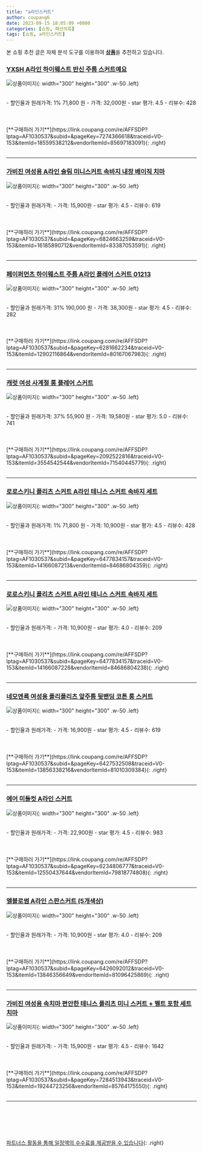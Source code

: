 ```yaml
---
title: "a라인스커트"
author: coupang6
date: 2023-09-15 18:05:09 +0800
categories: [쇼핑, 패션의류]
tags: [쇼핑, a라인스커트]
---
```


본 쇼핑 추천 글은 자체 분석 도구를 이용하여 [**상품**](https://link.coupang.com/a/bao1ui)을 추천하고 있습니다.

### [YXSH A라인 하이웨스트 반신 주름 스커트예요](https://link.coupang.com/re/AFFSDP?lptag=AF1030537&subid=&pageKey=7274366618&traceid=V0-153&itemId=18559538212&vendorItemId=85697183091)

![상품이미지](https://thumbnail8.coupangcdn.com/thumbnails/remote/230x230ex/image/vendor_inventory/d4a4/9e60daa0e3e56a691f5d8504bed8f172457b453f10f2abf99f54aeab7427.jpg){: width="300" height="300" .w-50 .left}


<br>
- 할인율과 원래가격: 1%  71,800   원
- 가격: 32,000원
- star 평가: 4.5
- 리뷰수: 428
<br>
<br>
<br>
<br>
[**구매하러 가기**](https://link.coupang.com/re/AFFSDP?lptag=AF1030537&subid=&pageKey=7274366618&traceid=V0-153&itemId=18559538212&vendorItemId=85697183091){: .right}
<br>
<br>

---

### [가비진 여성용 A라인 슬림 미니스커트 속바지 내장 베이직 치마](https://link.coupang.com/re/AFFSDP?lptag=AF1030537&subid=&pageKey=6824663259&traceid=V0-153&itemId=16185890712&vendorItemId=83387053591)

![상품이미지](https://thumbnail7.coupangcdn.com/thumbnails/remote/230x230ex/image/vendor_inventory/71d9/8ad195376005a9fa725c81fbc0f733750ffeeb38c1a9b227c187c33d91bd.jpg){: width="300" height="300" .w-50 .left}


<br>
- 할인율과 원래가격: 
- 가격: 15,900원
- star 평가: 4.5
- 리뷰수: 619
<br>
<br>
<br>
<br>
[**구매하러 가기**](https://link.coupang.com/re/AFFSDP?lptag=AF1030537&subid=&pageKey=6824663259&traceid=V0-153&itemId=16185890712&vendorItemId=83387053591){: .right}
<br>
<br>

---

### [페이퍼먼츠 하이웨스트 주름 A라인 플레어 스커트 01213](https://link.coupang.com/re/AFFSDP?lptag=AF1030537&subid=&pageKey=6281662234&traceid=V0-153&itemId=12902116864&vendorItemId=80167067983)

![상품이미지](https://thumbnail10.coupangcdn.com/thumbnails/remote/230x230ex/image/retail/images/2022/01/11/15/4/1bac2d49-503e-4673-ab9f-a4da37241dfc.jpg){: width="300" height="300" .w-50 .left}


<br>
- 할인율과 원래가격: 31%  190,000   원
- 가격: 38,300원
- star 평가: 4.5
- 리뷰수: 282
<br>
<br>
<br>
<br>
[**구매하러 가기**](https://link.coupang.com/re/AFFSDP?lptag=AF1030537&subid=&pageKey=6281662234&traceid=V0-153&itemId=12902116864&vendorItemId=80167067983){: .right}
<br>
<br>

---

### [캐럿 여성 사계절 롱 플레어 스커트](https://link.coupang.com/re/AFFSDP?lptag=AF1030537&subid=&pageKey=2092522816&traceid=V0-153&itemId=3554542544&vendorItemId=71540445779)

![상품이미지](https://thumbnail7.coupangcdn.com/thumbnails/remote/230x230ex/image/retail/images/6254000612401484-61a02970-f2e3-4ddb-bab2-48ed81469811.jpg){: width="300" height="300" .w-50 .left}


<br>
- 할인율과 원래가격: 37%  55,900   원
- 가격: 19,580원
- star 평가: 5.0
- 리뷰수: 741
<br>
<br>
<br>
<br>
[**구매하러 가기**](https://link.coupang.com/re/AFFSDP?lptag=AF1030537&subid=&pageKey=2092522816&traceid=V0-153&itemId=3554542544&vendorItemId=71540445779){: .right}
<br>
<br>

---

### [로로스키니 플리츠 스커트 A라인 테니스 스커트 속바지 세트](https://link.coupang.com/re/AFFSDP?lptag=AF1030537&subid=&pageKey=6477834157&traceid=V0-153&itemId=14166087213&vendorItemId=84686804359)

![상품이미지](https://thumbnail7.coupangcdn.com/thumbnails/remote/230x230ex/image/vendor_inventory/2413/bce0e7134b11ad95eb126cbfd6a4227497b97e8d014fa57746a1cb47cecd.jpg){: width="300" height="300" .w-50 .left}


<br>
- 할인율과 원래가격: 1%  71,800   원
- 가격: 10,900원
- star 평가: 4.5
- 리뷰수: 428
<br>
<br>
<br>
<br>
[**구매하러 가기**](https://link.coupang.com/re/AFFSDP?lptag=AF1030537&subid=&pageKey=6477834157&traceid=V0-153&itemId=14166087213&vendorItemId=84686804359){: .right}
<br>
<br>

---

### [로로스키니 플리츠 스커트 A라인 테니스 스커트 속바지 세트](https://link.coupang.com/re/AFFSDP?lptag=AF1030537&subid=&pageKey=6477834157&traceid=V0-153&itemId=14166087228&vendorItemId=84686804238)

![상품이미지](https://thumbnail6.coupangcdn.com/thumbnails/remote/230x230ex/image/vendor_inventory/f7a8/5b8b1de5ee5880c9dc9639a311e1adcc1e018fb0320b9dd70c48c1c87370.jpg){: width="300" height="300" .w-50 .left}


<br>
- 할인율과 원래가격: 
- 가격: 10,900원
- star 평가: 4.0
- 리뷰수: 209
<br>
<br>
<br>
<br>
[**구매하러 가기**](https://link.coupang.com/re/AFFSDP?lptag=AF1030537&subid=&pageKey=6477834157&traceid=V0-153&itemId=14166087228&vendorItemId=84686804238){: .right}
<br>
<br>

---

### [네모엔룩 여성용 플리플리츠 앞주름 뒷밴딩 코튼 롱 스커트](https://link.coupang.com/re/AFFSDP?lptag=AF1030537&subid=&pageKey=6427532508&traceid=V0-153&itemId=13856338216&vendorItemId=81010309384)

![상품이미지](https://thumbnail10.coupangcdn.com/thumbnails/remote/230x230ex/image/vendor_inventory/56c0/ab1138e1f1876c11470fc09a72f1d1ed47b1317c5b75e35aa08779d059bc.jpg){: width="300" height="300" .w-50 .left}


<br>
- 할인율과 원래가격: 
- 가격: 16,900원
- star 평가: 4.5
- 리뷰수: 619
<br>
<br>
<br>
<br>
[**구매하러 가기**](https://link.coupang.com/re/AFFSDP?lptag=AF1030537&subid=&pageKey=6427532508&traceid=V0-153&itemId=13856338216&vendorItemId=81010309384){: .right}
<br>
<br>

---

### [에어 미들컷 A라인 스커트](https://link.coupang.com/re/AFFSDP?lptag=AF1030537&subid=&pageKey=6234806777&traceid=V0-153&itemId=12550437644&vendorItemId=79818774808)

![상품이미지](https://thumbnail10.coupangcdn.com/thumbnails/remote/230x230ex/image/retail/images/2494120285311937-05b47c74-1bb2-432f-b538-497efef9ad76.jpg){: width="300" height="300" .w-50 .left}


<br>
- 할인율과 원래가격: 
- 가격: 22,900원
- star 평가: 4.5
- 리뷰수: 983
<br>
<br>
<br>
<br>
[**구매하러 가기**](https://link.coupang.com/re/AFFSDP?lptag=AF1030537&subid=&pageKey=6234806777&traceid=V0-153&itemId=12550437644&vendorItemId=79818774808){: .right}
<br>
<br>

---

### [엘블로썸 A라인 스판스커트 (5개색상)](https://link.coupang.com/re/AFFSDP?lptag=AF1030537&subid=&pageKey=6426092012&traceid=V0-153&itemId=13846356649&vendorItemId=81096425869)

![상품이미지](https://thumbnail8.coupangcdn.com/thumbnails/remote/230x230ex/image/vendor_inventory/a51b/96b0d9dc9d1bf6485f05ff5c85d9bbac449b39444cce10a472fbf0c36d59.jpg){: width="300" height="300" .w-50 .left}


<br>
- 할인율과 원래가격: 
- 가격: 10,900원
- star 평가: 4.0
- 리뷰수: 209
<br>
<br>
<br>
<br>
[**구매하러 가기**](https://link.coupang.com/re/AFFSDP?lptag=AF1030537&subid=&pageKey=6426092012&traceid=V0-153&itemId=13846356649&vendorItemId=81096425869){: .right}
<br>
<br>

---

### [가비진 여성용 속치마 편안한 테니스 플리츠 미니 스커트 + 벨트 포함 세트 치마](https://link.coupang.com/re/AFFSDP?lptag=AF1030537&subid=&pageKey=7284513943&traceid=V0-153&itemId=19244723256&vendorItemId=85764175550)

![상품이미지](https://thumbnail7.coupangcdn.com/thumbnails/remote/230x230ex/image/vendor_inventory/f4f6/036251e574d65d37a4f2d7cf654c816ca1c85f2a71c149f0abd405cadb34.jpg){: width="300" height="300" .w-50 .left}


<br>
- 할인율과 원래가격: 
- 가격: 15,900원
- star 평가: 4.5
- 리뷰수: 1642
<br>
<br>
<br>
<br>
[**구매하러 가기**](https://link.coupang.com/re/AFFSDP?lptag=AF1030537&subid=&pageKey=7284513943&traceid=V0-153&itemId=19244723256&vendorItemId=85764175550){: .right}
<br>
<br>

---
<br><br><br><br><br> [파트너스 활동을 통해 일정액의 수수료를 제공받을 수 있습니다](https://link.coupang.com/a/bao1ui){: .right}